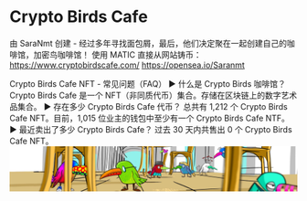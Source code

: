 # Crypto Birds Cafe

由 SaraNmt 创建 - 经过多年寻找面包屑，最后，他们决定聚在一起创建自己的咖啡馆，加密鸟咖啡馆！ 使用 MATIC 直接从网站铸币：https://www.cryptobirdscafe.com/ https://opensea.io/Saranmt

Crypto Birds Cafe NFT - 常见问题（FAQ）
▶ 什么是 Crypto Birds 咖啡馆？
Crypto Birds Cafe 是一个 NFT（非同质代币）集合。存储在区块链上的数字艺术品集合。
▶ 存在多少 Crypto Birds Cafe 代币？
总共有 1,212 个 Crypto Birds Cafe NFT。目前，1,015 位业主的钱包中至少有一个 Crypto Birds Cafe NTF。
▶ 最近卖出了多少 Crypto Birds Cafe？
过去 30 天内共售出 0 个 Crypto Birds Cafe NFT。
![NFT](unnamed.jpg)




